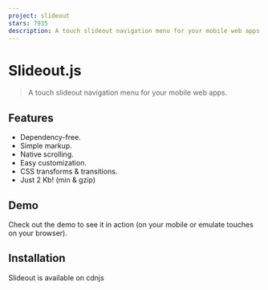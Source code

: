```yaml
---
project: slideout
stars: 7935
description: A touch slideout navigation menu for your mobile web apps.
---
```


Slideout.js
===========

> A touch slideout navigation menu for your mobile web apps.

Features
--------

-   Dependency-free.
-   Simple markup.
-   Native scrolling.
-   Easy customization.
-   CSS transforms & transitions.
-   Just 2 Kb! (min & gzip)

Demo
----

Check out the demo to see it in action (on your mobile or emulate touches on your browser).

Installation
------------

Slideout is available on cdnjs

<script src\="https://cdnjs.cloudflare.com/ajax/libs/slideout/1.0.1/slideout.min.js"\></script\>

Also you can use one of many package managers

```
$ npm install slideout

$ spm install slideout

$ bower install slideout.js

$ component install mango/slideout
```

Usage
-----

Implementing Slideout.js into your project is easy.

First of all, you'll need to create your markup. You should have a menu (`#menu`) and a main content (`#panel`) into your body.

<nav id\="menu"\>
  <header\>
    <h2\>Menu</h2\>
  </header\>
</nav\>

<main id\="panel"\>
  <header\>
    <h2\>Panel</h2\>
  </header\>
</main\>

Add the Slideout.js styles (index.css) in your web application.

body {
  width: 100%;
  height: 100%;
}

.slideout-menu {
  position: fixed;
  top: 0;
  bottom: 0;
  width: 256px;
  min-height: 100vh;
  overflow-y: scroll;
  \-webkit-overflow-scrolling: touch;
  z-index: 0;
  display: none;
}

.slideout-menu-left {
  left: 0;
}

.slideout-menu-right {
  right: 0;
}

.slideout-panel {
  position: relative;
  z-index: 1;
  will-change: transform;
  background-color: #FFF; /\* A background-color is required \*/
  min-height: 100vh;
}

.slideout-open,
.slideout-open body,
.slideout-open .slideout-panel {
  overflow: hidden;
}

.slideout-open .slideout-menu {
  display: block;
}

Then you just include Slideout.js, create a new instance with some options and call the toggle method:

<script src\="dist/slideout.min.js"\></script\>
<script\>
  var slideout \= new Slideout({
    'panel': document.getElementById('panel'),
    'menu': document.getElementById('menu'),
    'padding': 256,
    'tolerance': 70
  });

  // Toggle button
  document.querySelector('.toggle-button').addEventListener('click', function() {
    slideout.toggle();
  });
</script\>

#### Full example

<!doctype html\>
<html lang\="en"\>
  <head\>
    <meta charset\="utf-8"\>
    <title\>Slideout Demo</title\>
    <meta http-equiv\="cleartype" content\="on"\>
    <meta name\="MobileOptimized" content\="320"\>
    <meta name\="HandheldFriendly" content\="True"\>
    <meta name\="apple-mobile-web-app-capable" content\="yes"\>
    <meta name\="viewport" content\="width=device-width, initial-scale=1.0, user-scalable=no"\>
    <style\>
      body {
        width: 100%;
        height: 100%;
      }

      .slideout-menu {
        position: fixed;
        left: 0;
        top: 0;
        bottom: 0;
        right: 0;
        z-index: 0;
        width: 256px;
        overflow-y: scroll;
        -webkit-overflow-scrolling: touch;
        display: none;
      }

      .slideout-panel {
        position: relative;
        z-index: 1;
        will-change: transform;
      }

      .slideout-open,
      .slideout-open body,
      .slideout-open .slideout-panel {
        overflow: hidden;
      }

      .slideout-open .slideout-menu {
        display: block;
      }
    </style\>
  </head\>
  <body\>

    <nav id\="menu"\>
      <h2\>Menu</h2\>
    </nav\>

    <main id\="panel"\>
      <header\>
        <button class\="toggle-button"\>☰</button\>
        <h2\>Panel</h2\>
      </header\>
    </main\>

    <script src\="dist/slideout.min.js"\></script\>
    <script\>
      var slideout \= new Slideout({
        'panel': document.getElementById('panel'),
        'menu': document.getElementById('menu'),
        'padding': 256,
        'tolerance': 70
      });

      // Toggle button
      document.querySelector('.toggle-button').addEventListener('click', function() {
        slideout.toggle();
      });
    </script\>

  </body\>
</html\>

Browser Support
---------------

-   Chrome (IOS, Android, desktop)
-   Firefox (Android, desktop)
-   Safari (IOS, Android, desktop)
-   Opera (desktop)
-   IE 10+ (desktop and mobile)

API
---

### Slideout(options)

Create a new instance of `Slideout`.

-   `options` (Object) - Options to customize a new instance of Slideout.
-   `options.panel` (HTMLElement) - The DOM element that contains all your application content (`.slideout-panel`).
-   `options.menu` (HTMLElement) - The DOM element that contains your menu application (`.slideout-menu`).
-   `[options.duration]` (Number) - The time (milliseconds) to open/close the slideout. Default: `300`.
-   `[options.easing]` (String) - The CSS effect to use when animating the opening and closing of the slideout. Default: `ease`. Possible values:
    -   `ease`
    -   `linear`
    -   `ease-in`
    -   `ease-out`
    -   `ease-in-out`
    -   `step-start`
    -   `step-end`
    -   `cubic-bezier`
-   `[options.padding]` (Number) - Default: `256`.
-   `[options.tolerance]` (Number) - The number of `px` needed for the menu can be opened completely, otherwise it closes. Default: `70`.
-   `[options.touch]` (Boolean) - Set this option to false to disable Slideout touch events. Default: `true`.
-   `[options.side]` (String) - The side to open the slideout (`left` or `right`). Default: `left`.

var slideout \= new Slideout({
  'panel': document.getElementById('main'),
  'menu': document.getElementById('menu'),
  'padding': 256,
  'tolerance': 70,
  'easing': 'cubic-bezier(.32,2,.55,.27)'
});

### Slideout.open();

Opens the slideout menu. It emits `beforeopen` and `open` events.

slideout.open();

### Slideout.close();

Closes the slideout menu. It emits `beforeclose` and `close` events.

slideout.close();

### Slideout.toggle();

Toggles (open/close) the slideout menu.

slideout.toggle();

### Slideout.isOpen();

Returns `true` if the slideout is currently open, and `false` if it is closed.

slideout.isOpen(); // true or false

### Slideout.destroy();

Cleans up the instance so another slideout can be created on the same area.

slideout.destroy();

### Slideout.enableTouch();

Enables opening the slideout via touch events.

slideout.enableTouch();

### Slideout.disableTouch();

Disables opening the slideout via touch events.

slideout.disableTouch();

### Slideout.on(event, listener);

slideout.on('open', function() { ... });

### Slideout.once(event, listener);

slideout.once('open', function() { ... });

### Slideout.off(event, listener);

slideout.off('open', listener);

### Slideout.emit(event, ...data);

slideout.emit('open');

Events
------

An instance of Slideout emits the following events:

-   `beforeclose`
-   `close`
-   `beforeopen`
-   `open`
-   `translatestart`
-   `translate`
-   `translateend`

The slideout emits `translatestart`, `translate` and `translateend` events only when it is opening/closing via touch events.

slideout.on('translatestart', function() {
  console.log('Start');
});

slideout.on('translate', function(translated) {
  console.log('Translate: ' + translated); // 120 in px
});

slideout.on('translateend', function() {
  console.log('End');
});

// 'Start'
// 'Translate 120'
// 'End'

`data-slideout-ignore` attribute
--------------------------------

You can use the special HTML attribute `data-slideout-ignore` to disable dragging on some elements. For example, if you have to prevent `slideout` will open when touch on carousels, maps, iframes, etc.

<main id\="panel"\>
  <header\>
    <h2\>Panel</h2\>
  </header\>
  <div id\="carousel" data-slideout-ignore\>
    <h2\>Carousel</h2\>
    ...
  </div\>
</main\>

npm-scripts
-----------

```
$ npm run build
```

```
$ npm run dist
```

```
$ npm test
```

```
$ npm run hint
```

FAQ
---

### How to add a toggle button.

// vanilla js
document.querySelector('.toggle-button').addEventListener('click', function() {
  slideout.toggle();
});

// jQuery
$('.toggle-button').on('click', function() {
    slideout.toggle();
});

### How to open slideout from right side.

You should use the `side` option with the value `right`.

var slideout \= new Slideout({
  'panel': document.getElementById('content'),
  'menu': document.getElementById('menu'),
  'side': 'right'
});

### How to enable slideout only on mobile devices.

You should use `mediaqueries`:

@media screen and (min-width: 780px) {
  .slideout-panel {
    margin-left: 256px;
  }

  .slideout-menu {
    display: block;
  }

  .btn-hamburger {
    display: none;
  }
}

Demo: http://codepen.io/pazguille/pen/mEdQvX

### How to use slideout with a fixed header.

First, you should define the styles for your fixed header:

.fixed-header {
  position: fixed;
  width: 100%;
  height: 50px;
  backface-visibility: hidden;
  z-index: 2;
  background-color: red;
}

Then, using slideout's events you should translate the fixed header:

var fixed \= document.querySelector('.fixed-header');

slideout.on('translate', function(translated) {
  fixed.style.transform \= 'translateX(' + translated + 'px)';
});

slideout.on('beforeopen', function () {
  fixed.style.transition \= 'transform 300ms ease';
  fixed.style.transform \= 'translateX(256px)';
});

slideout.on('beforeclose', function () {
  fixed.style.transition \= 'transform 300ms ease';
  fixed.style.transform \= 'translateX(0px)';
});

slideout.on('open', function () {
  fixed.style.transition \= '';
});

slideout.on('close', function () {
  fixed.style.transition \= '';
});

Demo: http://codepen.io/pazguille/pen/ZBxdgw

### How to disable dragging on some elements.

You can use the attribute `data-slideout-ignore` to disable dragging on some elements:

<nav id\="menu"\>
  <header\>
    <h2\>Menu</h2\>
  </header\>
</nav\>

<main id\="panel"\>
  <header\>
    <h2\>Panel</h2\>
  </header\>
  <div id\="carousel" data-slideout-ignore\>
    <h2\>Carousel</h2\>
    ...
  </div\>
</main\>

### How to add an overlay to close the menu on click.

You can do that using the powerful `slideout` API and a little extra CSS:

.panel:before {
  content: '';
  display: block;
  background-color: rgba(0,0,0,0);
  transition: background-color 0.5s ease-in-out;
}

.panel-open:before {
  position: absolute;
  top: 0;
  bottom: 0;
  width: 100%;
  background-color: rgba(0,0,0,.5);
  z-index: 99;
}

function close(eve) {
  eve.preventDefault();
  slideout.close();
}

slideout
  .on('beforeopen', function() {
    this.panel.classList.add('panel-open');
  })
  .on('open', function() {
    this.panel.addEventListener('click', close);
  })
  .on('beforeclose', function() {
    this.panel.classList.remove('panel-open');
    this.panel.removeEventListener('click', close);
  });

Demo: http://codepen.io/pazguille/pen/BQYRYK

With ❤️ by
----------

-   Guille Paz (Front-end developer | Web standards lover)
-   E-mail: guille87paz@gmail.com
-   Twitter: @pazguille
-   Web: http://pazguille.me

License
-------

MIT license. Copyright © 2015 Mango.
